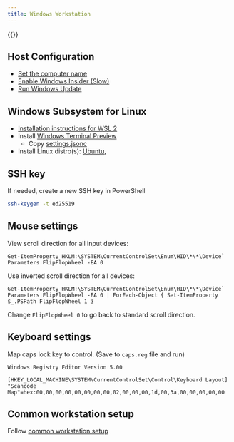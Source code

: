 ```yaml
---
title: Windows Workstation
---
```


{{<toc>}}

## Host Configuration

- [Set the computer name](ms-settings:about)
- [Enable Windows Insider (Slow)](ms-settings:windowsinsider-optin)
- [Run Windows Update](ms-settings:windowsupdate)

## Windows Subsystem for Linux

- [Installation instructions for WSL 2](https://docs.microsoft.com/en-us/windows/wsl/wsl2-install)
- Install [Windows Terminal Preview](https://www.microsoft.com/store/productId/9N8G5RFZ9XK3)
  - Copy [settings.jsonc](https://github.com/willnorris/dotfiles/blob/main/tag-windows/config/windowsterminal/settings.jsonc)
- Install Linux distro(s):
  [Ubuntu](https://www.microsoft.com/store/productId/9PDXGNCFSCZV),

## SSH key

If needed, create a new SSH key in PowerShell

```sh
ssh-keygen -t ed25519
```

## Mouse settings

View scroll direction for all input devices:

    Get-ItemProperty HKLM:\SYSTEM\CurrentControlSet\Enum\HID\*\*\Device` Parameters FlipFlopWheel -EA 0

Use inverted scroll direction for all devices:

    Get-ItemProperty HKLM:\SYSTEM\CurrentControlSet\Enum\HID\*\*\Device` Parameters FlipFlopWheel -EA 0 | ForEach-Object { Set-ItemProperty $_.PSPath FlipFlopWheel 1 }


Change `FlipFlopWheel 0` to go back to standard scroll direction.

## Keyboard settings

Map caps lock key to control.  (Save to `caps.reg` file and run)

    Windows Registry Editor Version 5.00

    [HKEY_LOCAL_MACHINE\SYSTEM\CurrentControlSet\Control\Keyboard Layout]
    "Scancode Map"=hex:00,00,00,00,00,00,00,00,02,00,00,00,1d,00,3a,00,00,00,00,00

## Common workstation setup

Follow [common workstation setup](../workstation/)
